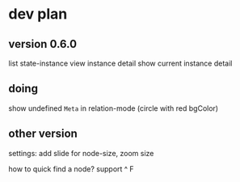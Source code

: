 # dev plan

## version 0.6.0

list state-instance
view instance detail
show current instance detail
## doing



show undefined `Meta` in relation-mode (circle with red bgColor)

## other version

settings: add slide for node-size, zoom size

how to quick find a node? support ^ F


